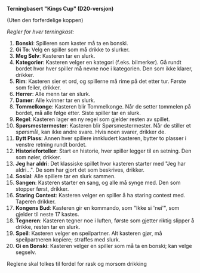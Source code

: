 **Terningbasert "Kings Cup" (D20-versjon)**

(Uten den forferdelige koppen)

_Regler for hver terningkast:_

1. **Bonski**: Spilleren som kaster må ta en bonski.
2. **Gi To**: Velg en spiller som må drikke to slurker.
3. **Meg Selv**: Kasteren tar en slurk.
4. **Kategorier**: Kasteren velger en kategori (f.eks. bilmerker). Gå rundt bordet hvor hver spiller må nevne noe i kategorien. Den som ikke klarer, drikker.
5. **Rim**: Kasteren sier et ord, og spillerne må rime på det etter tur. Første som feiler, drikker.
6. **Herrer**: Alle menn tar en slurk.
7. **Damer**: Alle kvinner tar en slurk.
8. **Tommelkonge**: Kasteren blir Tommelkonge. Når de setter tommelen på bordet, må alle følge etter. Siste spiller tar en slurk.
9. **Regel**: Kasteren lager en ny regel som gjelder resten av spillet.
10. **Spørsmestermester**: Kasteren blir Spørsmestermester. Når de stiller et spørsmål, kan ikke andre svare. Hvis noen svarer, drikker de.
11. **Bytt Plass**: Annen hver spillere innkludert kasteren, bytter to plasser i venstre retning rundt bordet.
12. **Historieforteller**: Start en historie, hver spiller legger til en setning. Den som nøler, drikker.
13. **Jeg har aldri**: Det klassiske spillet hvor kasteren starter med "Jeg har aldri...". De som har gjort det som beskrives, drikker.
14. **Sosial**: Alle spillere tar en slurk sammen.
15. **Sangen**: Kasteren starter en sang, og alle må synge med. Den som stopper først, drikker.
16. **Staring Contest**: Kasteren velger en spiller å ha staring contest med. Taperen drikker.
17. **Kongens Bud**: Kasteren gir en kommando, som "Ikke si 'nei'", som gjelder til neste 17 kastes.
18. **Tegneren**: Kasteren tegner noe i luften, første som gjetter riktig slipper å drikke, resten tar en slurk.
19. **Speil**: Kasteren velger en speilpartner. Alt kasteren gjør, må speilpartneren kopiere; straffes med slurk.
20. **Gi en Bonski**: Kasteren velger en spiller som må ta en bonski; kan velge segselv.

Reglene skal tolkes til fordel for rask og morsom drikking